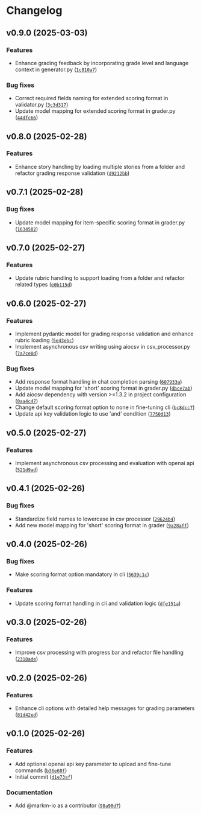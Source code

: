 # Changelog

## v0.9.0 (2025-03-03)

### Features

- Enhance grading feedback by incorporating grade level and language context in generator.py ([`1c810a7`](https://github.com/markm-io/ai-essay-grader/commit/1c810a79d9e9012115b795406c702259dbf084df))

### Bug fixes

- Correct required fields naming for extended scoring format in validator.py ([`3c3d317`](https://github.com/markm-io/ai-essay-grader/commit/3c3d31798a6809005a617251bec016bdcd400189))
- Update model mapping for extended scoring format in grader.py ([`44dfc66`](https://github.com/markm-io/ai-essay-grader/commit/44dfc66f66012b15142c22ebf124feac97014109))

## v0.8.0 (2025-02-28)

### Features

- Enhance story handling by loading multiple stories from a folder and refactor grading response validation ([`d9212bb`](https://github.com/markm-io/ai-essay-grader/commit/d9212bb05f51f3febea87c60aeaaf6cd028749b5))

## v0.7.1 (2025-02-28)

### Bug fixes

- Update model mapping for item-specific scoring format in grader.py ([`1634502`](https://github.com/markm-io/ai-essay-grader/commit/16345023075b125af730762477203151e6639172))

## v0.7.0 (2025-02-27)

### Features

- Update rubric handling to support loading from a folder and refactor related types ([`e0b115d`](https://github.com/markm-io/ai-essay-grader/commit/e0b115d8f6fd42624c184d6f66964dd24c6dd74c))

## v0.6.0 (2025-02-27)

### Features

- Implement pydantic model for grading response validation and enhance rubric loading ([`5e43ebc`](https://github.com/markm-io/ai-essay-grader/commit/5e43ebc6e994c2835cf6f7b15ef8d396152163bc))
- Implement asynchronous csv writing using aiocsv in csv_processor.py ([`7a7ce0d`](https://github.com/markm-io/ai-essay-grader/commit/7a7ce0df7ca53eec3d5df964cce3409c3dffd6ab))

### Bug fixes

- Add response format handling in chat completion parsing ([`607933a`](https://github.com/markm-io/ai-essay-grader/commit/607933a227fb503ce51260c3b927dec3bcbdda86))
- Update model mapping for 'short' scoring format in grader.py ([`dbce7ab`](https://github.com/markm-io/ai-essay-grader/commit/dbce7aba6f24e729f84a70d1a2ed96f2cf8330f3))
- Add aiocsv dependency with version >=1.3.2 in project configuration ([`0aa4c47`](https://github.com/markm-io/ai-essay-grader/commit/0aa4c47cf8dccc8b1f0baac794f1e7ad2505863d))
- Change default scoring format option to none in fine-tuning cli ([`bc8dcc7`](https://github.com/markm-io/ai-essay-grader/commit/bc8dcc7da8e930f9c7acda6c2a3d298b07031652))
- Update api key validation logic to use 'and' condition ([`7750d13`](https://github.com/markm-io/ai-essay-grader/commit/7750d13fded347ef919228aa7225e4ffb301e74b))

## v0.5.0 (2025-02-27)

### Features

- Implement asynchronous csv processing and evaluation with openai api ([`521d9ad`](https://github.com/markm-io/ai-essay-grader/commit/521d9adb84bd7252c822e59c8e01a360032b8a4a))

## v0.4.1 (2025-02-26)

### Bug fixes

- Standardize field names to lowercase in csv processor ([`29624b4`](https://github.com/markm-io/ai-essay-grader/commit/29624b476de734345ac76883fa98a6bbd4c77cc8))
- Add new model mapping for 'short' scoring format in grader ([`9a28aff`](https://github.com/markm-io/ai-essay-grader/commit/9a28aff2283e5345c09b15d647b537e0140a2a05))

## v0.4.0 (2025-02-26)

### Bug fixes

- Make scoring format option mandatory in cli ([`5639c1c`](https://github.com/markm-io/ai-essay-grader/commit/5639c1c741629a1f667051c4ccdb5aafd0d9809f))

### Features

- Update scoring format handling in cli and validation logic ([`dfe151a`](https://github.com/markm-io/ai-essay-grader/commit/dfe151aa44af07ed6c5223eb2a85a81d80b6477b))

## v0.3.0 (2025-02-26)

### Features

- Improve csv processing with progress bar and refactor file handling ([`2318ade`](https://github.com/markm-io/ai-essay-grader/commit/2318adefd8fce0348d47c9495e47884ab8624c32))

## v0.2.0 (2025-02-26)

### Features

- Enhance cli options with detailed help messages for grading parameters ([`81d42ed`](https://github.com/markm-io/ai-essay-grader/commit/81d42ed9463e9544d922bdd394bcf6e240f78890))

## v0.1.0 (2025-02-26)

### Features

- Add optional openai api key parameter to upload and fine-tune commands ([`b36e60f`](https://github.com/markm-io/ai-essay-grader/commit/b36e60fe81f116a5246ce1b94faabf8fff4ce689))
- Initial commit ([`d1e73af`](https://github.com/markm-io/ai-essay-grader/commit/d1e73afb484a1f06d0d586496bc20e8e9c51032c))

### Documentation

- Add @markm-io as a contributor ([`98a90d7`](https://github.com/markm-io/ai-essay-grader/commit/98a90d7dbf63129de2e44e01bdef9a170e59965d))
